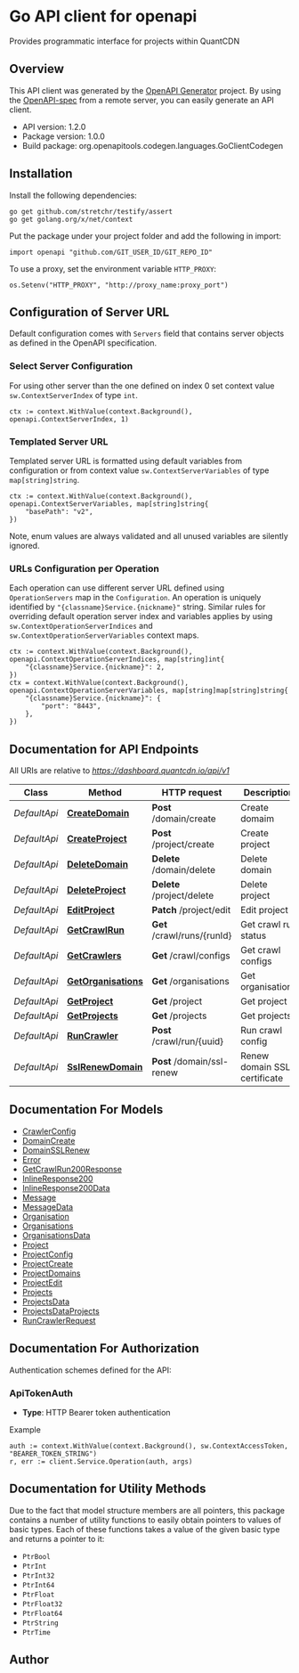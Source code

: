 # Go API client for openapi

Provides programmatic interface for projects within QuantCDN

## Overview
This API client was generated by the [OpenAPI Generator](https://openapi-generator.tech) project.  By using the [OpenAPI-spec](https://www.openapis.org/) from a remote server, you can easily generate an API client.

- API version: 1.2.0
- Package version: 1.0.0
- Build package: org.openapitools.codegen.languages.GoClientCodegen

## Installation

Install the following dependencies:

```shell
go get github.com/stretchr/testify/assert
go get golang.org/x/net/context
```

Put the package under your project folder and add the following in import:

```golang
import openapi "github.com/GIT_USER_ID/GIT_REPO_ID"
```

To use a proxy, set the environment variable `HTTP_PROXY`:

```golang
os.Setenv("HTTP_PROXY", "http://proxy_name:proxy_port")
```

## Configuration of Server URL

Default configuration comes with `Servers` field that contains server objects as defined in the OpenAPI specification.

### Select Server Configuration

For using other server than the one defined on index 0 set context value `sw.ContextServerIndex` of type `int`.

```golang
ctx := context.WithValue(context.Background(), openapi.ContextServerIndex, 1)
```

### Templated Server URL

Templated server URL is formatted using default variables from configuration or from context value `sw.ContextServerVariables` of type `map[string]string`.

```golang
ctx := context.WithValue(context.Background(), openapi.ContextServerVariables, map[string]string{
	"basePath": "v2",
})
```

Note, enum values are always validated and all unused variables are silently ignored.

### URLs Configuration per Operation

Each operation can use different server URL defined using `OperationServers` map in the `Configuration`.
An operation is uniquely identified by `"{classname}Service.{nickname}"` string.
Similar rules for overriding default operation server index and variables applies by using `sw.ContextOperationServerIndices` and `sw.ContextOperationServerVariables` context maps.

```golang
ctx := context.WithValue(context.Background(), openapi.ContextOperationServerIndices, map[string]int{
	"{classname}Service.{nickname}": 2,
})
ctx = context.WithValue(context.Background(), openapi.ContextOperationServerVariables, map[string]map[string]string{
	"{classname}Service.{nickname}": {
		"port": "8443",
	},
})
```

## Documentation for API Endpoints

All URIs are relative to *https://dashboard.quantcdn.io/api/v1*

Class | Method | HTTP request | Description
------------ | ------------- | ------------- | -------------
*DefaultApi* | [**CreateDomain**](docs/DefaultApi.md#createdomain) | **Post** /domain/create | Create domaim
*DefaultApi* | [**CreateProject**](docs/DefaultApi.md#createproject) | **Post** /project/create | Create project
*DefaultApi* | [**DeleteDomain**](docs/DefaultApi.md#deletedomain) | **Delete** /domain/delete | Delete domain
*DefaultApi* | [**DeleteProject**](docs/DefaultApi.md#deleteproject) | **Delete** /project/delete | Delete project
*DefaultApi* | [**EditProject**](docs/DefaultApi.md#editproject) | **Patch** /project/edit | Edit project
*DefaultApi* | [**GetCrawlRun**](docs/DefaultApi.md#getcrawlrun) | **Get** /crawl/runs/{runId} | Get crawl run status
*DefaultApi* | [**GetCrawlers**](docs/DefaultApi.md#getcrawlers) | **Get** /crawl/configs | Get crawl configs
*DefaultApi* | [**GetOrganisations**](docs/DefaultApi.md#getorganisations) | **Get** /organisations | Get organisations
*DefaultApi* | [**GetProject**](docs/DefaultApi.md#getproject) | **Get** /project | Get project
*DefaultApi* | [**GetProjects**](docs/DefaultApi.md#getprojects) | **Get** /projects | Get projects
*DefaultApi* | [**RunCrawler**](docs/DefaultApi.md#runcrawler) | **Post** /crawl/run/{uuid} | Run crawl config
*DefaultApi* | [**SslRenewDomain**](docs/DefaultApi.md#sslrenewdomain) | **Post** /domain/ssl-renew | Renew domain SSL certificate


## Documentation For Models

 - [CrawlerConfig](docs/CrawlerConfig.md)
 - [DomainCreate](docs/DomainCreate.md)
 - [DomainSSLRenew](docs/DomainSSLRenew.md)
 - [Error](docs/Error.md)
 - [GetCrawlRun200Response](docs/GetCrawlRun200Response.md)
 - [InlineResponse200](docs/InlineResponse200.md)
 - [InlineResponse200Data](docs/InlineResponse200Data.md)
 - [Message](docs/Message.md)
 - [MessageData](docs/MessageData.md)
 - [Organisation](docs/Organisation.md)
 - [Organisations](docs/Organisations.md)
 - [OrganisationsData](docs/OrganisationsData.md)
 - [Project](docs/Project.md)
 - [ProjectConfig](docs/ProjectConfig.md)
 - [ProjectCreate](docs/ProjectCreate.md)
 - [ProjectDomains](docs/ProjectDomains.md)
 - [ProjectEdit](docs/ProjectEdit.md)
 - [Projects](docs/Projects.md)
 - [ProjectsData](docs/ProjectsData.md)
 - [ProjectsDataProjects](docs/ProjectsDataProjects.md)
 - [RunCrawlerRequest](docs/RunCrawlerRequest.md)


## Documentation For Authorization


Authentication schemes defined for the API:
### ApiTokenAuth

- **Type**: HTTP Bearer token authentication

Example

```golang
auth := context.WithValue(context.Background(), sw.ContextAccessToken, "BEARER_TOKEN_STRING")
r, err := client.Service.Operation(auth, args)
```


## Documentation for Utility Methods

Due to the fact that model structure members are all pointers, this package contains
a number of utility functions to easily obtain pointers to values of basic types.
Each of these functions takes a value of the given basic type and returns a pointer to it:

* `PtrBool`
* `PtrInt`
* `PtrInt32`
* `PtrInt64`
* `PtrFloat`
* `PtrFloat32`
* `PtrFloat64`
* `PtrString`
* `PtrTime`

## Author



